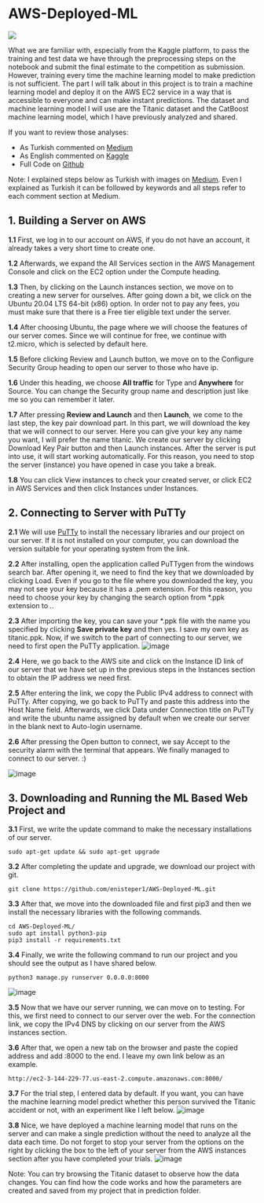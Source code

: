 <h1>AWS-Deployed-ML</h1> 
<img src="https://user-images.githubusercontent.com/45767042/157892991-811c3418-ed4e-4936-a820-ca73a00c04b2.png">

What we are familiar with, especially from the Kaggle platform, to pass the training and test data we have through the preprocessing steps on the notebook and submit the final estimate to the competition as submission. However, training every time the machine learning model to make prediction is not sufficient. The part I will talk about in this project is to train a machine learning model and deploy it on the AWS EC2 service in a way that is accessible to everyone and can make instant predictions.
The dataset and machine learning model I will use are the Titanic dataset and the CatBoost machine learning model, which I have previously analyzed and shared.

If you want to review those analyses:
* As Turkish commented on <a href="https://medium.com/@enisteper/titanik-ke%C5%9Fifsel-veri-analizi-ve-makine-%C3%B6%C4%9Frenmesi-6ecc09d8df75">Medium</a>
* As English commented on <a href="https://www.kaggle.com/enisteper1/titanic-eda-machine-learning-top-3">Kaggle</a> 
* Full Code on <a href="https://github.com/enisteper1/Titanic-EDA-Machine-Learning">Github</a>

Note: I explained steps below as Turkish with images on <a href="https://medium.com/@enisteper/titanik-ke%C5%9Fifsel-veri-analizi-ve-makine-%C3%B6%C4%9Frenmesi-6ecc09d8df75">Medium</a>. Even I explained as Turkish it can be followed by keywords and all steps refer to each comment section at Medium.
## 1. Building a Server on AWS
**1.1** First, we log in to our account on AWS, if you do not have an account, it already takes a very short time to create one.

**1.2** Afterwards, we expand the All Services section in the AWS Management Console and click on the EC2 option under the Compute heading.

**1.3** Then, by clicking on the Launch instances section, we move on to creating a new server for ourselves. After going down a bit, we click on the Ubuntu 20.04 LTS 64-bit (x86) option. In order not to pay any fees, you must make sure that there is a Free tier eligible text under the server.

**1.4** After choosing Ubuntu, the page where we will choose the features of our server comes. Since we will continue for free, we continue with t2.micro, which is selected by default here.

**1.5** Before clicking Review and Launch button, we move on to the Configure Security Group heading to open our server to those who have ip.

**1.6** Under this heading, we choose **All traffic** for Type and **Anywhere** for Source. You can change the Security group name and description just like me so you can remember it later.

**1.7** After pressing **Review and Launch** and then **Launch**, we come to the last step, the key pair download part. In this part, we will download the key that we will connect to our server. Here you can give your key any name you want, I will prefer the name titanic. We create our server by clicking Download Key Pair button and then Launch instances. After the server is put into use, it will start working automatically. For this reason, you need to stop the server (instance) you have opened in case you take a break.

**1.8** You can click View instances to check your created server, or click EC2 in AWS Services and then click Instances under Instances.

## 2. Connecting to Server with PuTTy
**2.1** We will use <a href="https://www.putty.org/">PuTTy</a> to install the necessary libraries and our project on our server. If it is not installed on your computer, you can download the version suitable for your operating system from the link.

**2.2** After installing, open the application called PuTTygen from the windows search bar. After opening it, we need to find the key that we downloaded by clicking Load. Even if you go to the file where you downloaded the key, you may not see your key because it has a .pem extension. For this reason, you need to choose your key by changing the search option from *.ppk extension to *.*.

**2.3** After importing the key, you can save your *.ppk file with the name you specified by clicking **Save private key** and then yes. I save my own key as titanic.ppk. Now, if we switch to the part of connecting to our server, we need to first open the PuTTy application.
![image](https://user-images.githubusercontent.com/45767042/157896448-f3e6bca2-7e69-4aa8-948e-314ce00332bc.png)

**2.4** Here, we go back to the AWS site and click on the Instance ID link of our server that we have set up in the previous steps in the Instances section to obtain the IP address we need first.

**2.5** After entering the link, we copy the Public IPv4 address to connect with PuTTy. After copying, we go back to PuTTy and paste this address into the Host Name field. Afterwards, we click Data under Connection title on PuTTy and write the ubuntu name assigned by default when we create our server in the blank next to Auto-login username.

**2.6** After pressing the Open button to connect, we say Accept to the security alarm with the terminal that appears. We finally managed to connect to our server. :)

![image](https://user-images.githubusercontent.com/45767042/157897263-1c2488c6-cec2-4593-9abd-b3a5997fece2.png)

## 3. Downloading and Running the ML Based Web Project and 
**3.1** First, we write the update command to make the necessary installations of our server.

`sudo apt-get update && sudo apt-get upgrade`

**3.2** After completing the update and upgrade, we download our project with git.

`git clone https://github.com/enisteper1/AWS-Deployed-ML.git`

**3.3** After that, we move into the downloaded file and first pip3 and then we install the necessary libraries with the following commands.

```
cd AWS-Deployed-ML/
sudo apt install python3-pip
pip3 install -r requirements.txt
```

**3.4** Finally, we write the following command to run our project and you should see the output as I have shared below.

`python3 manage.py runserver 0.0.0.0:8000`

![image](https://user-images.githubusercontent.com/45767042/157897912-eb49883c-309e-4af9-ba01-9f49a1cc69ae.png)

**3.5** Now that we have our server running, we can move on to testing. For this, we first need to connect to our server over the web. For the connection link, we copy the IPv4 DNS by clicking on our server from the AWS instances section.

**3.6** After that, we open a new tab on the browser and paste the copied address and add :8000 to the end. I leave my own link below as an example.

`http://ec2-3-144-229-77.us-east-2.compute.amazonaws.com:8000/`

**3.7** For the trial step, I entered data by default. If you want, you can have the machine learning model predict whether this person survived the Titanic accident or not, with an experiment like I left below.
![image](https://user-images.githubusercontent.com/45767042/157898629-1be196a3-96c0-4de7-966e-8a0db4ae3785.png)

**3.8** Nice, we have deployed a machine learning model that runs on the server and can make a single prediction without the need to analyze all the data each time. Do not forget to stop your server from the options on the right by clicking the box to the left of your server from the AWS instances section after you have completed your trials.
![image](https://user-images.githubusercontent.com/45767042/157898355-7f7b80f9-c079-43a5-bc37-1122ad7a00f6.png)

Note: You can try browsing the Titanic dataset to observe how the data changes. You can find how the code works and how the parameters are created and saved from my project that in prediction folder.



